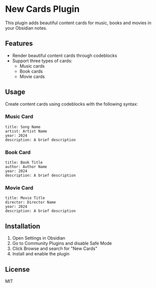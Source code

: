 # New Cards Plugin

This plugin adds beautiful content cards for music, books and movies in your Obsidian notes.

## Features

- Render beautiful content cards through codeblocks
- Support three types of cards:
  - Music cards
  - Book cards
  - Movie cards

## Usage

Create content cards using codeblocks with the following syntax:

### Music Card

```music-card
title: Song Name
artist: Artist Name
year: 2024
description: A brief description
```

### Book Card

```book-card
title: Book Title
author: Author Name
year: 2024
description: A brief description
```

### Movie Card

```movie-card
title: Movie Title
director: Director Name
year: 2024
description: A brief description
```

## Installation

1. Open Settings in Obsidian
2. Go to Community Plugins and disable Safe Mode
3. Click Browse and search for "New Cards"
4. Install and enable the plugin

## License

MIT